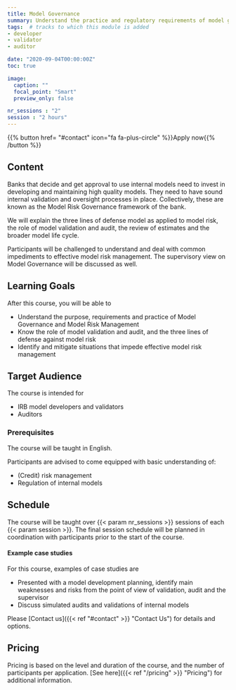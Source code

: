 ```yaml
---
title: Model Governance
summary: Understand the practice and regulatory requirements of model governance and model risk management
tags:  # tracks to which this module is added
- developer
- validator
- auditor

date: "2020-09-04T00:00:00Z"
toc: true

image:
  caption: ""
  focal_point: "Smart"
  preview_only: false

nr_sessions : "2"
session : "2 hours"
---
```

{{% button href= "#contact" icon="fa fa-plus-circle" %}}Apply now{{% /button %}}

## Content

Banks that decide and get approval to use internal models need to invest in developing and maintaining high quality models. They need to have sound internal validation and oversight processes in place. Collectively, these are known as the Model Risk Governance framework of the bank.

We will explain the three lines of defense model as applied to model risk, the role of model validation and audit, the review of estimates and the broader model life cycle. 

Participants will be challenged to understand and deal with common impediments to effective model risk management. The supervisory view on Model Governance will be discussed as well.

## Learning Goals

After this course, you will be able to

 * Understand the purpose, requirements and practice of Model Governance and Model Risk Management
 * Know the role of model validation and audit, and the three lines of defense against model risk
 * Identify and mitigate situations that impede effective model risk management 


## Target Audience

The course is intended for 

* IRB model developers and validators 
* Auditors

### Prerequisites
The course will be taught in English. 

Participants are advised to come equipped with basic understanding of:

 * (Credit) risk management
 * Regulation of internal models


## Schedule

The course will be taught over {{< param nr_sessions >}} sessions of each {{< param session >}}. The final session schedule will be planned in coordination with participants prior to the start of the course.


#### Example case studies

For this course, examples of case studies are 

 * Presented with a model development planning, identify main weaknesses and risks from the point of view of validation, audit and the supervisor
 * Discuss simulated audits and validations of internal models


Please [Contact us]({{< ref "#contact" >}} "Contact Us") for details and options.
## Pricing

Pricing is based on the level and duration of the course, and the number of participants per application. [See here]({{< ref "/pricing" >}} "Pricing") for additional information.
